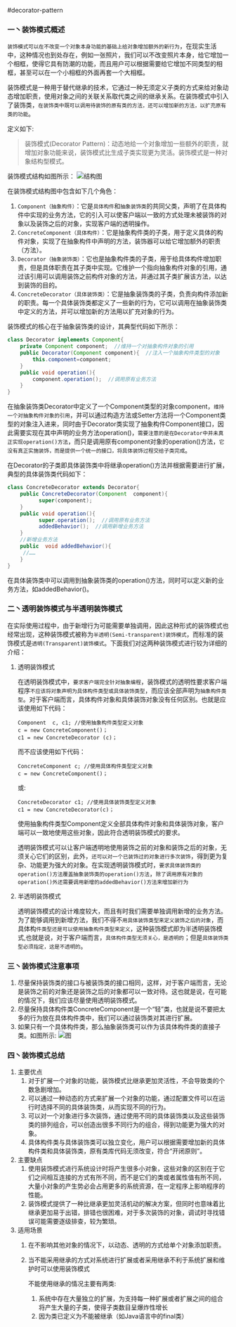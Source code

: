 #decorator-pattern

### 一丶装饰模式概述
`装饰模式可以在不改变一个对象本身功能的基础上给对象增加额外的新行为`，在现实生活中，这种情况也到处存在，例如一张照片，我们可以不改变照片本身，给它增加一个相框，使得它具有防潮的功能，而且用户可以根据需要给它增加不同类型的相框，甚至可以在一个小相框的外面再套一个大相框。

装饰模式是一种用于替代继承的技术，它通过一种无须定义子类的方式来给对象动态增加职责，使用对象之间的关联关系取代类之间的继承关系。在装饰模式中引入了装饰类，`在装饰类中既可以调用待装饰的原有类的方法，还可以增加新的方法，以扩充原有类的功能`。

定义如下:
> 装饰模式(Decorator Pattern)：动态地给一个对象增加一些额外的职责，就增加对象功能来说，装饰模式比生成子类实现更为灵活。装饰模式是一种对象结构型模式。

装饰模式结构如图所示：
![结构图](../../images/decorator-1.gif)

 在装饰模式结构图中包含如下几个角色：
 1. `Component（抽象构件）`：它是`具体构件`和`抽象装饰类`的共同父类，声明了在具体构件中实现的业务方法，它的引入可以使客户端以一致的方式处理未被装饰的对象以及装饰之后的对象，实现客户端的透明操作。
 2. `ConcreteComponent（具体构件）`：它是抽象构件类的子类，用于定义具体的构件对象，实现了在抽象构件中声明的方法，装饰器可以给它增加额外的职责（方法）。
 3. `Decorator（抽象装饰类）`：它也是抽象构件类的子类，用于给具体构件增加职责，但是具体职责在其子类中实现。它维护一个指向抽象构件对象的引用，通过该引用可以调用装饰之前构件对象的方法，并通过其子类扩展该方法，以达到装饰的目的。
 4. `ConcreteDecorator（具体装饰类）`：它是抽象装饰类的子类，负责向构件添加新的职责。每一个具体装饰类都定义了一些新的行为，它可以调用在抽象装饰类中定义的方法，并可以增加新的方法用以扩充对象的行为。
 
 
装饰模式的核心在于抽象装饰类的设计，其典型代码如下所示：
```java
class Decorator implements Component{
    private Component component;  //维持一个对抽象构件对象的引用
    public Decorator(Component component){  //注入一个抽象构件类型的对象
        this.component=component;
    }
    public void operation(){
        component.operation();  //调用原有业务方法
    }
}
```

在抽象装饰类Decorator中定义了一个Component类型的对象component，`维持一个对抽象构件对象的引用`，并可以通过构造方法或Setter方法将一个Component类型的对象注入进来，同时由于Decorator类实现了抽象构件Component接口，因此需要实现在其中声明的业务方法operation()，`需要注意的是在Decorator中并未真正实现operation()方法`，而只是调用原有component对象的operation()方法，`它没有真正实施装饰，而是提供一个统一的接口，将具体装饰过程交给子类完成`。

在Decorator的子类即具体装饰类中将继承operation()方法并根据需要进行扩展，典型的具体装饰类代码如下：
```java
class ConcreteDecorator extends Decorator{
    public ConcreteDecorator(Component  component){
          super(component);
    }
    public void operation(){
          super.operation();  //调用原有业务方法
          addedBehavior();  //调用新增业务方法
    }
    //新增业务方法
    public  void addedBehavior(){    
     //……
    }
}
```
在具体装饰类中可以调用到抽象装饰类的operation()方法，同时可以定义新的业务方法，如addedBehavior()。

### 二丶透明装饰模式与半透明装饰模式
在实际使用过程中，由于新增行为可能需要单独调用，因此这种形式的装饰模式也经常出现，这种装饰模式被称为`半透明(Semi-transparent)装饰模式`，而标准的装饰模式是`透明(Transparent)装饰模式`。下面我们对这两种装饰模式进行较为详细的介绍：

1. 透明装饰模式
    
    在透明装饰模式中，`要求客户端完全针对抽象编程`，装饰模式的透明性要求客户端程序`不应该将对象声明为具体构件类型或具体装饰类型`，而应该全部声明为`抽象构件类型`。对于客户端而言，具体构件对象和具体装饰对象没有任何区别。也就是应该使用如下代码：
    ```
    Component  c, c1; //使用抽象构件类型定义对象
    c = new ConcreteComponent()；
    c1 = new ConcreteDecorator (c)；
    ```
    
    而不应该使用如下代码：
    ```
    ConcreteComponent c; //使用具体构件类型定义对象
    c = new ConcreteComponent()；
    ```
    或:
    ```
    ConcreteDecorator c1; //使用具体装饰类型定义对象
    c1 = new ConcreteDecorator(c)；
    ```
    
    使用抽象构件类型Component定义全部具体构件对象和具体装饰对象，客户端可以一致地使用这些对象，因此符合透明装饰模式的要求。

    透明装饰模式可以让客户端透明地使用装饰之前的对象和装饰之后的对象，无须关心它们的区别，此外，`还可以对一个已装饰过的对象进行多次装饰`，得到更为复杂、功能更为强大的对象。在实现透明装饰模式时，`要求具体装饰类的operation()方法覆盖抽象装饰类的operation()方法`，`除了调用原有对象的operation()外还需要调用新增的addedBehavior()方法来增加新行为`
    
2. 半透明装饰模式

    透明装饰模式的设计难度较大，而且有时我们需要单独调用新增的业务方法。为了能够调用到新增方法，我们不得不`用具体装饰类型来定义装饰之后的对象`，而具体构`件类型还是可以使用抽象构件类型来定义`，这种装饰模式即为半透明装饰模式,也就是说，对于客户端而言，`具体构件类型无须关心，是透明的`；但是`具体装饰类型必须指定，这是不透明的`。
    
### 三丶装饰模式注意事项
1. 尽量保持装饰类的接口与被装饰类的接口相同，这样，对于客户端而言，无论是装饰之前的对象还是装饰之后的对象都可以一致对待。这也就是说，在可能的情况下，我们应该尽量使用透明装饰模式。
2. 尽量保持具体构件类ConcreteComponent是一个“轻”类，也就是说不要把太多的行为放在具体构件类中，我们可以通过装饰类对其进行扩展。
3. 如果只有一个具体构件类，那么抽象装饰类可以作为该具体构件类的直接子类。如图所示:
![图](../../images/decorator-2.gif)

### 四丶装饰模式总结
1. 主要优点
    1. 对于扩展一个对象的功能，装饰模式比继承更加灵活性，不会导致类的个数急剧增加。
    2. 可以通过一种动态的方式来扩展一个对象的功能，通过配置文件可以在运行时选择不同的具体装饰类，从而实现不同的行为。
    3. 可以对一个对象进行多次装饰，通过使用不同的具体装饰类以及这些装饰类的排列组合，可以创造出很多不同行为的组合，得到功能更为强大的对象。
    4. 具体构件类与具体装饰类可以独立变化，用户可以根据需要增加新的具体构件类和具体装饰类，原有类库代码无须改变，符合“开闭原则”。
2. 主要缺点
    1. 使用装饰模式进行系统设计时将产生很多小对象，这些对象的区别在于它们之间相互连接的方式有所不同，而不是它们的类或者属性值有所不同，大量小对象的产生势必会占用更多的系统资源，在一定程序上影响程序的性能。
    2. 装饰模式提供了一种比继承更加灵活机动的解决方案，但同时也意味着比继承更加易于出错，排错也很困难，对于多次装饰的对象，调试时寻找错误可能需要逐级排查，较为繁琐。
3. 适用场景
    1. 在不影响其他对象的情况下，以动态、透明的方式给单个对象添加职责。
    2. 当不能采用继承的方式对系统进行扩展或者采用继承不利于系统扩展和维护时可以使用装饰模式
        
        不能使用继承的情况主要有两类:
        1. 系统中存在大量独立的扩展，为支持每一种扩展或者扩展之间的组合将产生大量的子类，使得子类数目呈爆炸性增长
        2. 因为类已定义为不能被继承（如Java语言中的final类）
        